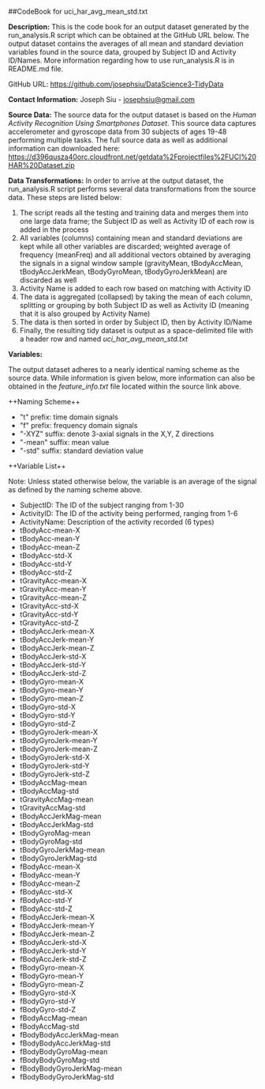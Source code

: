 ##CodeBook for uci_har_avg_mean_std.txt

**Description:** This is the code book for an output dataset generated by the run_analysis.R script which can be obtained at the GitHub URL below. The output dataset contains the averages of all mean and standard deviation variables found in the source data, grouped by Subject ID and Activity ID/Names. More information regarding how to use run_analysis.R is in README.md file.

GitHub URL: https://github.com/josephsiu/DataScience3-TidyData

**Contact Information:** Joseph Siu - josephsiu@gmail.com

**Source Data:** The source data for the output dataset is based on the *Human Activity Recognition Using Smartphones Dataset*. This source data captures accelerometer and gyroscope data from 30 subjects of ages 19-48 performing multiple tasks. The full source data as well as additional information can downloaded here: https://d396qusza40orc.cloudfront.net/getdata%2Fprojectfiles%2FUCI%20HAR%20Dataset.zip

**Data Transformations:** In order to arrive at the output dataset, the run_analysis.R script performs several data transformations from the source data. These steps are listed below:
1. The script reads all the testing and training data and merges them into one large data frame; the Subject ID as well as Activity ID of each row is added in the process
2. All variables (columns) containing mean and standard deviations are kept while all other variables are discarded; weighted average of frequency (meanFreq) and all additional vectors obtained by averaging the signals in a signal window sample (gravityMean, tBodyAccMean, tBodyAccJerkMean, tBodyGyroMean, tBodyGyroJerkMean) are discarded as well
3. Activity Name is added to each row based on matching with Activity ID
4. The data is aggregated (collapsed) by taking the mean of each column, splitting or grouping by both Subject ID as well as Activity ID (meaning that it is also grouped by Activity Name)
5. The data is then sorted in order by Subject ID, then by Activity ID/Name
6. Finally, the resulting tidy dataset is output as a space-delimited file with a header row and named *uci_har_avg_mean_std.txt*

**Variables:** 

The output dataset adheres to a nearly identical naming scheme as the source data. While information is given below, more information can also be obtained in the *feature_info.txt* file located within the source link above.

++Naming Scheme++
- "t" prefix: time domain signals
- "f" prefix: frequency domain signals
- "-XYZ" suffix: denote 3-axial signals in the X,Y, Z directions
- "-mean" suffix: mean value
- "-std" suffix: standard deviation value

++Variable List++

Note: Unless stated otherwise below, the variable is an average of the signal as defined by the naming scheme above.

- SubjectID: The ID of the subject ranging from 1-30
- ActivityID: The ID of the activity being performed, ranging from 1-6
- ActivityName: Description of the activity recorded (6 types)
- tBodyAcc-mean-X
- tBodyAcc-mean-Y
- tBodyAcc-mean-Z
- tBodyAcc-std-X
- tBodyAcc-std-Y
- tBodyAcc-std-Z
- tGravityAcc-mean-X
- tGravityAcc-mean-Y
- tGravityAcc-mean-Z
- tGravityAcc-std-X
- tGravityAcc-std-Y
- tGravityAcc-std-Z
- tBodyAccJerk-mean-X
- tBodyAccJerk-mean-Y
- tBodyAccJerk-mean-Z
- tBodyAccJerk-std-X
- tBodyAccJerk-std-Y
- tBodyAccJerk-std-Z
- tBodyGyro-mean-X
- tBodyGyro-mean-Y
- tBodyGyro-mean-Z
- tBodyGyro-std-X
- tBodyGyro-std-Y
- tBodyGyro-std-Z
- tBodyGyroJerk-mean-X
- tBodyGyroJerk-mean-Y
- tBodyGyroJerk-mean-Z
- tBodyGyroJerk-std-X
- tBodyGyroJerk-std-Y
- tBodyGyroJerk-std-Z
- tBodyAccMag-mean
- tBodyAccMag-std
- tGravityAccMag-mean
- tGravityAccMag-std
- tBodyAccJerkMag-mean
- tBodyAccJerkMag-std
- tBodyGyroMag-mean
- tBodyGyroMag-std
- tBodyGyroJerkMag-mean
- tBodyGyroJerkMag-std
- fBodyAcc-mean-X
- fBodyAcc-mean-Y
- fBodyAcc-mean-Z
- fBodyAcc-std-X
- fBodyAcc-std-Y
- fBodyAcc-std-Z
- fBodyAccJerk-mean-X
- fBodyAccJerk-mean-Y
- fBodyAccJerk-mean-Z
- fBodyAccJerk-std-X
- fBodyAccJerk-std-Y
- fBodyAccJerk-std-Z
- fBodyGyro-mean-X
- fBodyGyro-mean-Y
- fBodyGyro-mean-Z
- fBodyGyro-std-X
- fBodyGyro-std-Y
- fBodyGyro-std-Z
- fBodyAccMag-mean
- fBodyAccMag-std
- fBodyBodyAccJerkMag-mean
- fBodyBodyAccJerkMag-std
- fBodyBodyGyroMag-mean
- fBodyBodyGyroMag-std
- fBodyBodyGyroJerkMag-mean
- fBodyBodyGyroJerkMag-std


